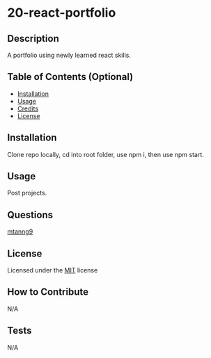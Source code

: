# 20-react-portfolio

## Description
A portfolio using newly learned react skills. 

## Table of Contents (Optional)

- [Installation](#installation)
- [Usage](#usage)
- [Credits](#credits)
- [License](#license)

## Installation

Clone repo locally, cd into root folder, use npm i, then use npm start.


## Usage
Post projects.

## Questions

[mtanng9](https://github.com/mtanng9)



## License

Licensed under the [MIT](https://choosealicense.com/licenses/mit/) license  


## How to Contribute

N/A

## Tests

N/A
